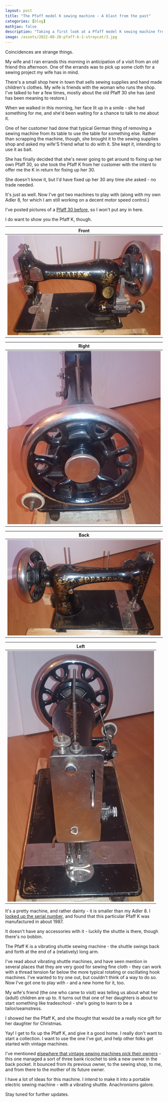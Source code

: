 ```yaml
---
layout: post
title: "The Pfaff model K sewing machine - A blast from the past"
categories: [blog]
mathjax: false
description: "Taking a first look at a Pfaff model K sewing machine from 1897."
image: /assets/2022-08-20-pfaff-k-1-straycat/3.jpg
---
```

Coincidences are strange things.

My wife and I ran errands this morning in anticipation of a visit from an old friend this afternoon.  One of the errands was to pick up some cloth for a sewing project my wife has in mind.

There's a small shop here in town that sells sewing supplies and hand made children's clothes.  My wife is friends with the woman who runs the shop.  I've talked to her a few times, mostly about the old Pfaff 30 she has (and has been meaning to restore.)

When we walked in this morning, her face lit up in a smile - she had something for me, and she'd been waiting for a chance to talk to me about it.

One of her customer had done that typical German thing of removing a sewing machine from its table to use the table for something else.  Rather than scrapping the machine, though, she brought it to the sewing supplies shop and asked my wife'S friend what to do with it.  She kept it, intending to use it as bait.

She has finally decided that she's never going to get around to fixing up her own Pfaff 30, so she took the Pfaff K from her customer with the intent to offer me the K in return for fixing up her 30.

She doesn't know it, but I'd have fixed up her 30 any time she asked - no trade needed.

It's just as well.  Now I've got two machines to play with (along with my own Adler 8, for which I am still working on a decent motor speed control.)

I've posted pictures of a [Pfaff 30 before,](pfaff30-toc) so I won't put any in here.

I do want to show you the Pfaff K, though.

|Front|
|-----|
|![Front](/assets/2022-08-20-pfaff-k-1-straycat/1.jpg)|

|Right|
|-----|
|![Right](/assets/2022-08-20-pfaff-k-1-straycat/2.jpg)|

|Back|
|-----|
|![Back](/assets/2022-08-20-pfaff-k-1-straycat/3.jpg)|

|Left|
|-----|
|![Left](/assets/2022-08-20-pfaff-k-1-straycat/4.jpg)|

It's a pretty machine, and rather dainty - it is smaller than my Adler 8.  I [looked up the serial number,](https://ismacs.net/pfaff/pfaff_manufacture_dates.html) and found that this particular Pfaff K was manufactured in about 1987.

It doesn't have any accessories with it - luckily the shuttle is there, though there's no bobbin.

The Pfaff K is a vibrating shuttle sewing machine - the shuttle swings back and forth at the end of a (relatively) long arm.

I've read about vibrating shuttle machines, and have seen mention in several places that they are very good for sewing fine cloth - they can work with a thread tension far below the more typical rotating or oscillating hook machines.  I've wanted to try one out, but couldn't think of a way to do so.  Now I've got one to play with - and a new home for it, too.

My wife's friend (the one who came to visit) was telling us about what her (adult) children are up to.  It turns out that one of her daughters is about to start something like tradeschool - she's going to learn to be a tailor/seamstress.

I showed her the Pfaff K, and she thought that would be a really nice gift for her daughter for Christmas.

Yay!  I get to fix up the Pfaff K, and give it a good home.  I really don't want to start a collection.  I want to use the one I've got, and help other folks get started with vintage machines.

I've mentioned [elsewhere that vintage sewing machines pick their owners](https://hackaday.io/project/183967-vintage-sewing-machines/log/203412-choosing-a-vintage-sewing-machine-for-hobby-use) - this one managed a sort of three bank ricochet to sink a new owner in the back pocket.  It bounced from its previous owner, to the sewing shop, to me, and from there to the mother of its future owner.

I have a lot of ideas for this machine. I intend to make it into a portable electric sewing machine - with a vibrating shuttle.  Anachronisms galore.

Stay tuned for further updates.
